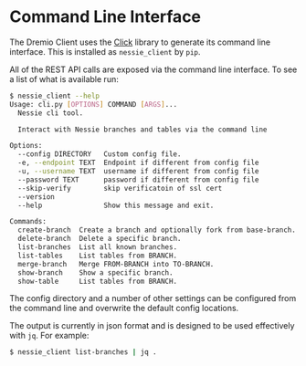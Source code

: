 # Command Line Interface

The Dremio Client uses the [Click](https://click.palletsprojects.com) library to generate its command line interface.
This is installed as `nessie_client` by `pip`.

All of the REST API calls are exposed via the command line interface. To see a list of what is available run:

``` bash
$ nessie_client --help
Usage: cli.py [OPTIONS] COMMAND [ARGS]...
  Nessie cli tool.

  Interact with Nessie branches and tables via the command line

Options:
  --config DIRECTORY   Custom config file.
  -e, --endpoint TEXT  Endpoint if different from config file
  -u, --username TEXT  username if different from config file
  --password TEXT      password if different from config file
  --skip-verify        skip verificatoin of ssl cert
  --version
  --help               Show this message and exit.

Commands:
  create-branch  Create a branch and optionally fork from base-branch.
  delete-branch  Delete a specific branch.
  list-branches  List all known branches.
  list-tables    List tables from BRANCH.
  merge-branch   Merge FROM-BRANCH into TO-BRANCH.
  show-branch    Show a specific branch.
  show-table     List tables from BRANCH.
```  

The config directory and a number of other settings can be configured from the command line and overwrite the default
config locations.

The output is currently in json format and is designed to be used effectively with `jq`. For example:

``` bash
$ nessie_client list-branches | jq .
```
